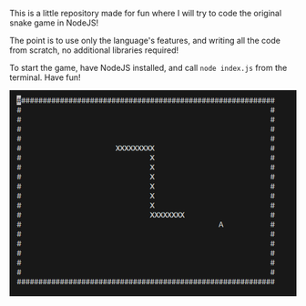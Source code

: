 This is a little repository made for fun where I will try to code the original snake game in NodeJS!

The point is to use only the language's features, and writing all the code from scratch, no additional libraries required!

To start the game, have NodeJS installed, and call `node index.js` from the terminal. Have fun!

![Screenshot](image.png)
